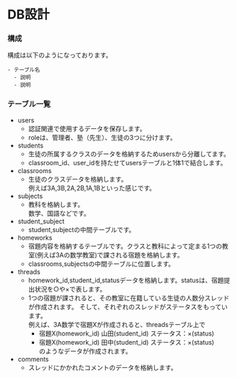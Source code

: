 # DB設計 
### 構成  
構成は以下のようになっております。
```
- テーブル名  
  - 説明  
  - 説明  
```


### テーブル一覧  
- users  
  - 認証関連で使用するデータを保存します。  
  - roleは、管理者、塾（先生）、生徒の3つに分けます。    
- students    
  - 生徒の所属するクラスのデータを格納するためusersから分離してます。
  - classroom_id、user_idを持たせてusersテーブルと1体1で結合します。
- classrooms  
  - 生徒のクラスデータを格納します。  
    例えば3A,3B,2A,2B,1A,1Bといった感じです。  
- subjects  
  - 教科を格納します。  
    数学、国語などです。
- student_subject  
  - student,subjectの中間テーブルです。  
- homeworks  
  - 宿題内容を格納するテーブルです。クラスと教科によって定まる1つの教室(例えば3Aの数学教室)で課される宿題を格納します。  
  - classrooms,subjectsの中間テーブルに位置します。  
- threads  
  - homework_id,student_id,statusデータを格納します。statusは、宿題提出状況を○や×で表します。  
  - 1つの宿題が課されると、その教室に在籍している生徒の人数分スレッドが作成されます。
    そして、それぞれのスレッドがステータスをもっています。  
    例えば、3A数学で宿題Xが作成されると、threadsテーブル上で
    - 宿題X(homework_id)  山田(student_id)  ステータス：×(status)  
    - 宿題X(homework_id)  田中(student_id)  ステータス：×(status)  
    のようなデータが作成されます。  
- comments  
  - スレッドにかかれたコメントのデータを格納します。  
    
